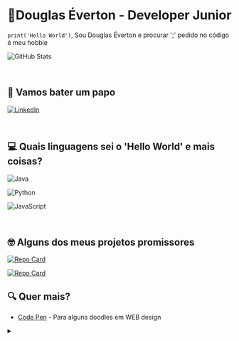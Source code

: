
# 👋Douglas Éverton - Developer Junior

 `print('Hello World')`, Sou Douglas Éverton e procurar ';' pedido no código é meu hobbie
  
![GitHub Stats](https://github-readme-stats.vercel.app/api?username=Douglas10009&theme=transparent&bg_color=000&border_color=30A3DC&show_icons=true&icon_color=30A3DC&title_color=E94D5F&text_color=FFF)

<br>

## 💭 Vamos bater um papo

[![LinkedIn](https://img.shields.io/badge/LinkedIn-000?style=for-the-badge&logo=linkedin&logoColor=0E76A8)](https://www.linkedin.com/in/douglaseverton112/)

<br>

## 💻 Quais linguagens sei o 'Hello World' e mais coisas?

![Java](https://img.shields.io/badge/Java-000?style=for-the-badge&logo=java)

![Python](https://img.shields.io/badge/Python-000?style=for-the-badge&logo=python)

![JavaScript](https://img.shields.io/badge/JavaScript-000?style=for-the-badge&logo=javascript)

<br>

## 🤓 Alguns dos meus projetos promissores

[![Repo Card](https://github-readme-stats.vercel.app/api/pin/?username=Douglas10009&repo=AuauStore-Angular&bg_color=000&border_color=30A3DC&show_icons=true&icon_color=30A3DC&title_color=E94D5F&text_color=FFF)](https://github.com/Douglas10009/AuauStore-Angular)

[![Repo Card](https://github-readme-stats.vercel.app/api/pin/?username=Douglas10009&repo=gerenciador_bancos&bg_color=000&border_color=30A3DC&show_icons=true&icon_color=30A3DC&title_color=E94D5F&text_color=FFF)](https://github.com/Douglas10009/gerenciador_bancos)

## 🔍 Quer mais?

- [Code Pen](https://codepen.io/douglassNew) - Para alguns doodles em WEB design

<details>
    <summary></summary>
    - Badges by <a href="https://shields.io/">shields.io</a><br>
    - GitHub Stats by <a href="https://github.com/anuraghazra/github-readme-stats">anuraghazra</a><br>
.--. .- .-. . -.-. . / --.- ..- . / ...- --- -.-. . / --. --- ... - .- / -.. . / . -. .. --. -- .- ... / -. . --..-- / . ..- / - .- -- -... . -- -.-.--
</details>

<!---
Douglas10009/Douglas10009 is a ✨ special ✨ repository because its `README.md` (this file) appears on your GitHub profile.
You can click the Preview link to take a look at your changes.
--->

